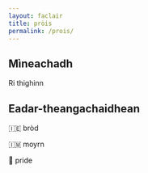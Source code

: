 ```yaml
---
layout: faclair
title: pròis
permalink: /prois/
---
```


## Mìneachadh

Ri thighinn

## Eadar-theangachaidhean

&#x1f1ee;&#x1f1ea; bròd

&#x1f1ee;&#x1f1f2; moyrn

&#x1f3f4;&#xe0067;&#xe0062;&#xe0065;&#xe006e;&#xe0067;&#xe007f; pride